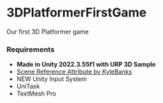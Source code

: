 # 3DPlatformerFirstGame

Our first 3D Platformer game

### Requirements

- **Made in Unity 2022.3.55f1 with URP 3D Sample**
- [Scene Reference Attribute by KyleBanks](https://github.com/KyleBanks/scene-ref-attribute)
- NEW Unity Input System
- UniTask
- TextMesh Pro

